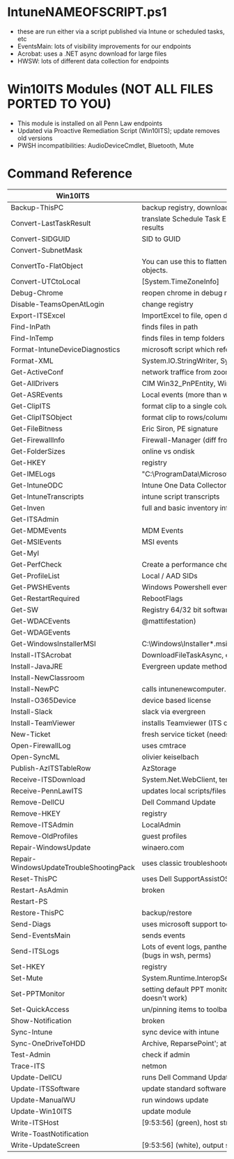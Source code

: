﻿# IntuneNAMEOFSCRIPT.ps1
* these are run either via a script published via Intune or scheduled tasks, etc
* EventsMain: lots of visibility improvements for our endpoints
* Acrobat: uses a .NET async download for large files
* HWSW: lots of different data collection for endpoints



# Win10ITS Modules (NOT ALL FILES PORTED TO YOU)
* This module is installed on all Penn Law endpoints
* Updated via Proactive Remediation Script (Win10ITS); update removes old versions
* PWSH incompatibilities: AudioDeviceCmdlet, Bluetooth, Mute


# Command Reference
|Win10ITS|description|
| ------------   | ----------- |
|Backup-ThisPC|backup registry, downloads, appdata|
|Convert-LastTaskResult|translate Schedule Task Exit Codes (in decimal) to the task results |
|Convert-SIDGUID|SID to GUID|
|Convert-SubnetMask||
|ConvertTo-FlatObject|You can use this to flatten XML, JSON, and other arbitrary objects.|
|Convert-UTCtoLocal|[System.TimeZoneInfo]|
|Debug-Chrome|reopen chrome in debug mode|
|Disable-TeamsOpenAtLogin|change registry|
|Export-ITSExcel|ImportExcel to file, open downloads folder (not local admin)|
|Find-InPath|finds files in path|
|Find-InTemp|finds files in temp folders|
|Format-IntuneDeviceDiagnostics|microsoft script which reformats intune diagnostics|
|Format-XML|System.IO.StringWriter, System.XMl.XmlTextWriter|
|Get-ActiveConf|network traffice from zoom or teams|
|Get-AllDrivers|CIM Win32_PnPEntity, Win32_PnPSignedDriver|
|Get-ASREvents|Local events (more than what MDE returns)|
|Get-ClipITS|format clip to a single column (pscustomobject)|
|Get-ClipITSObject|format clip to rows/columns (pscustomobject)|
|Get-FileBitness|Eric Siron, PE signature|
|Get-FirewallInfo|Firewall-Manager (diff from default rules)|
|Get-FolderSizes|online vs ondisk|
|Get-HKEY|registry|
|Get-IMELogs|"C:\ProgramData\Microsoft\IntuneManagementExtension\Logs" |
|Get-IntuneODC|Intune One Data Collector; PS5 only|
|Get-IntuneTranscripts|intune script transcripts|
|Get-Inven|full and basic inventory info|
|Get-ITSAdmin||
|Get-MDMEvents|MDM Events|
|Get-MSIEvents|MSI events |
|Get-MyI||
|Get-PerfCheck|Create a performance check|
|Get-ProfileList|Local / AAD SIDs|
|Get-PWSHEvents|Windows Powershell events (excl. ATP/Office/Intune)|
|Get-RestartRequired|RebootFlags|
|Get-SW|Registry 64/32 bit software info|
|Get-WDACEvents|@mattifestation)|
|Get-WDAGEvents||
|Get-WindowsInstallerMSI|C:\Windows\Installer\*.msi publishers|
|Install-ITSAcrobat|DownloadFileTaskAsync, event subscriptions, jobs|
|Install-JavaJRE|Evergreen update method + security/registry|
|Install-NewClassroom||
|Install-NewPC|calls intunenewcomputer.ps1|
|Install-O365Device|device based license|
|Install-Slack|slack via evergreen|
|Install-TeamViewer|installs Teamviewer (ITS or unattended/classroom)|
|New-Ticket|fresh service ticket (needs updating to ITSAzure version|
|Open-FirewallLog|uses cmtrace|
|Open-SyncML|olivier keiselbach|
|Publish-AzITSTableRow|AzStorage|
|Receive-ITSDownload|System.Net.WebClient, temp, outputs path |
|Receive-PennLawITS|updates local scripts/files|
|Remove-DellCU|Dell Command Update|
|Remove-HKEY|registry|
|Remove-ITSAdmin|LocalAdmin|
|Remove-OldProfiles|guest profiles|
|Repair-WindowsUpdate|winaero.com|
|Repair-WindowsUpdateTroubleShootingPack|uses classic troubleshooter (automated)|
|Reset-ThisPC|uses Dell SupportAssistOS recovery|
|Restart-AsAdmin|broken|
|Restart-PS||
|Restore-ThisPC|backup/restore|
|Send-Diags|uses microsoft support tooling, sends to azstorage|
|Send-EventsMain|sends events|
|Send-ITSLogs|Lots of event logs, panther, setupdiag.exe, Setupreport.cmd (bugs in wsh, perms)|
|Set-HKEY|registry|
|Set-Mute|System.Runtime.InteropServices, [audio]::mute|
|Set-PPTMonitor|setting default PPT monitor, requires run as user (system doesn't work)|
|Set-QuickAccess|un/pinning items to toolbar|
|Show-Notification|broken|
|Sync-Intune|sync device with intune|
|Sync-OneDriveToHDD|Archive, ReparsePoint'; attrib pinned/unpinned|
|Test-Admin|check if admin|
|Trace-ITS|netmon|
|Update-DellCU|runs Dell Command Update|
|Update-ITSSoftware|update standard software|
|Update-ManualWU|run windows update|
|Update-Win10ITS|update module|
|Write-ITSHost|[9:53:56] (green), host stream|
|Write-ToastNotification||
|Write-UpdateScreen|[9:53:56] (white), output stream|

